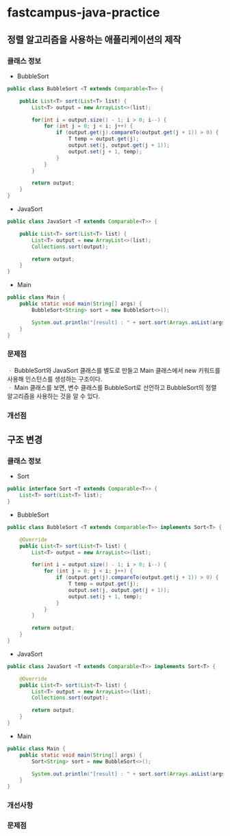 # fastcampus-java-practice

## 정렬 알고리즘을 사용하는 애플리케이션의 제작
### 클래스 정보
* BubbleSort
``` java
public class BubbleSort <T extends Comparable<T>> {

    public List<T> sort(List<T> list) {
        List<T> output = new ArrayList<>(list);

        for(int i = output.size() - 1; i > 0; i--) {
            for (int j = 0; j < i; j++) {
                if (output.get(j).compareTo(output.get(j + 1)) > 0) {
                    T temp = output.get(j);
                    output.set(j, output.get(j + 1));
                    output.set(j + 1, temp);
                }
            }
        }

        return output;
    }
}
```

* JavaSort
``` java
public class JavaSort <T extends Comparable<T>> {

    public List<T> sort(List<T> list) {
        List<T> output = new ArrayList<>(list);
        Collections.sort(output);

        return output;
    }
}
```

* Main
``` java
public class Main {
    public static void main(String[] args) {
        BubbleSort<String> sort = new BubbleSort<>();

        System.out.println("[result] : " + sort.sort(Arrays.asList(args)));
    }
}
```

### 문제점
ㆍ BubbleSort와 JavaSort 클래스를 별도로 만들고 Main 클래스에서 new 키워드를 사용해 인스턴스를 생성하는 구조이다.   
ㆍ Main 클래스를 보면, 변수 클래스를 BubbleSort로 선언하고 BubbleSort의 정렬 알고리즘을 사용하는 것을 알 수 있다.

### 개선점


## 구조 변경

### 클래스 정보
* Sort
``` java
public interface Sort <T extends Comparable<T>> {
    List<T> sort(List<T> list);
}
```

* BubbleSort
``` java
public class BubbleSort <T extends Comparable<T>> implements Sort<T> {

    @Override
    public List<T> sort(List<T> list) {
        List<T> output = new ArrayList<>(list);

        for(int i = output.size() - 1; i > 0; i--) {
            for (int j = 0; j < i; j++) {
                if (output.get(j).compareTo(output.get(j + 1)) > 0) {
                    T temp = output.get(j);
                    output.set(j, output.get(j + 1));
                    output.set(j + 1, temp);
                }
            }
        }

        return output;
    }
}
```

* JavaSort
``` java
public class JavaSort <T extends Comparable<T>> implements Sort<T> {

    @Override
    public List<T> sort(List<T> list) {
        List<T> output = new ArrayList<>(list);
        Collections.sort(output);

        return output;
    }
}
```

* Main
``` java
public class Main {
    public static void main(String[] args) {
        Sort<String> sort = new BubbleSort<>();

        System.out.println("[result] : " + sort.sort(Arrays.asList(args)));
    }
}
```

### 개선사항

### 문제점
